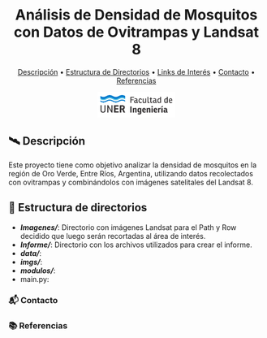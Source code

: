 <div align="center">

# Análisis de Densidad de Mosquitos con Datos de Ovitrampas y Landsat 8

[Descripción](#️-descripción) • [Estructura de Directorios](#-estructura-de-directorios) • [Links de Interés](#paperclip-links-de-interés) • [Contacto](#-contacto) • [Referencias](#-referencias)



<div style="text-align: center;">
    <div style="display: inline-flex; align-items: center;">
        <img src="imgs/logouner.png" alt="Logo UNER" style="height: 50px;">
    </div>
</div>

</div>

## 🛰️ Descripción

Este proyecto tiene como objetivo analizar la densidad de mosquitos en la región de Oro Verde, Entre Ríos, Argentina, utilizando datos recolectados con ovitrampas y combinándolos con imágenes satelitales del Landsat 8.

## 📂 Estructura de directorios

- ***Imagenes/***: Directorio con imágenes Landsat para el Path y Row decidido que luego serán recortadas al área de interés.
- ***Informe/***: Directorio con los archivos utilizados para crear el informe.
- ***data/***:
- ***imgs/***:
- ***modulos/***:
- main.py:

### 📬 Contacto

### 📚 Referencias

